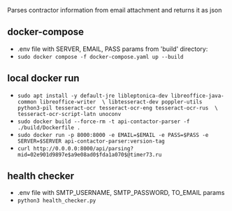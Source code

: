 Parses contractor information from email attachment and returns it as json

## docker-compose
* .env file with SERVER, EMAIL, PASS params
from 'build' directory:
* `sudo docker compose -f docker-compose.yaml up --build`

## local docker run
* `sudo apt install -y default-jre libleptonica-dev libreoffice-java-common libreoffice-writer  \
    libtesseract-dev poppler-utils python3-pil tesseract-ocr tesseract-ocr-eng tesseract-ocr-rus  \
    tesseract-ocr-script-latn unoconv`
* `sudo docker build --force-rm -t api-contactor-parser -f ./build/Dockerfile .`
* `sudo docker run -p 8000:8000 -e EMAIL=$EMAIL -e PASS=$PASS -e SERVER=$SERVER api-contactor-parser:version-tag`
* `curl http://0.0.0.0:8000/api/parsing?mid=02e901d9897e$a9e08ad0$fda1a070$@timer73.ru`

## health checker
* .env file with SMTP_USERNAME, SMTP_PASSWORD, TO_EMAIL params
* `python3 health_checker.py`